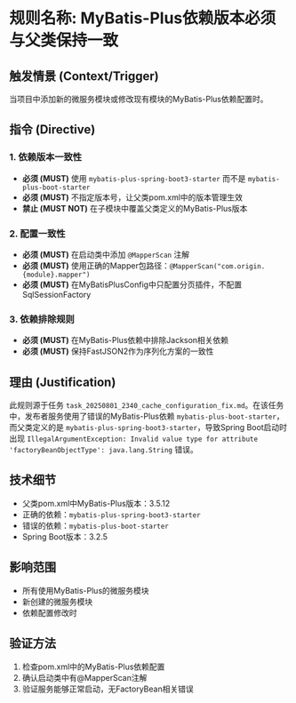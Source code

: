# 规则名称: MyBatis-Plus依赖版本必须与父类保持一致

## 触发情景 (Context/Trigger)
当项目中添加新的微服务模块或修改现有模块的MyBatis-Plus依赖配置时。

## 指令 (Directive)

### 1. 依赖版本一致性
- **必须 (MUST)** 使用 `mybatis-plus-spring-boot3-starter` 而不是 `mybatis-plus-boot-starter`
- **必须 (MUST)** 不指定版本号，让父类pom.xml中的版本管理生效
- **禁止 (MUST NOT)** 在子模块中覆盖父类定义的MyBatis-Plus版本

### 2. 配置一致性
- **必须 (MUST)** 在启动类中添加 `@MapperScan` 注解
- **必须 (MUST)** 使用正确的Mapper包路径：`@MapperScan("com.origin.{module}.mapper")`
- **必须 (MUST)** 在MyBatisPlusConfig中只配置分页插件，不配置SqlSessionFactory

### 3. 依赖排除规则
- **必须 (MUST)** 在MyBatis-Plus依赖中排除Jackson相关依赖
- **必须 (MUST)** 保持FastJSON2作为序列化方案的一致性

## 理由 (Justification)
此规则源于任务 `task_20250801_2340_cache_configuration_fix.md`。在该任务中，发布者服务使用了错误的MyBatis-Plus依赖 `mybatis-plus-boot-starter`，而父类定义的是 `mybatis-plus-spring-boot3-starter`，导致Spring Boot启动时出现 `IllegalArgumentException: Invalid value type for attribute 'factoryBeanObjectType': java.lang.String` 错误。

## 技术细节
- 父类pom.xml中MyBatis-Plus版本：3.5.12
- 正确的依赖：`mybatis-plus-spring-boot3-starter`
- 错误的依赖：`mybatis-plus-boot-starter`
- Spring Boot版本：3.2.5

## 影响范围
- 所有使用MyBatis-Plus的微服务模块
- 新创建的微服务模块
- 依赖配置修改时

## 验证方法
1. 检查pom.xml中的MyBatis-Plus依赖配置
2. 确认启动类中有@MapperScan注解
3. 验证服务能够正常启动，无FactoryBean相关错误 